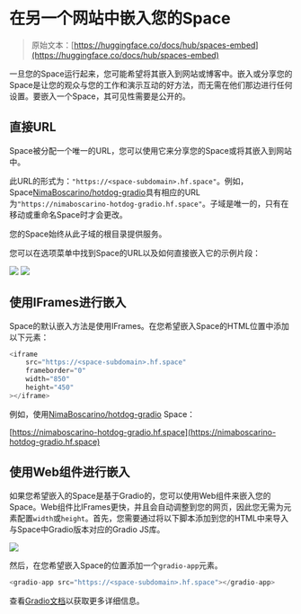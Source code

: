 # 在另一个网站中嵌入您的Space

> 原始文本：[https://huggingface.co/docs/hub/spaces-embed](https://huggingface.co/docs/hub/spaces-embed)

一旦您的Space运行起来，您可能希望将其嵌入到网站或博客中。嵌入或分享您的Space是让您的观众与您的工作和演示互动的好方法，而无需在他们那边进行任何设置。要嵌入一个Space，其可见性需要是公开的。

## 直接URL

Space被分配一个唯一的URL，您可以使用它来分享您的Space或将其嵌入到网站中。

此URL的形式为：`"https://<space-subdomain>.hf.space"`。例如，Space[NimaBoscarino/hotdog-gradio](https://huggingface.co/spaces/NimaBoscarino/hotdog-gradio)具有相应的URL为`"https://nimaboscarino-hotdog-gradio.hf.space"`。子域是唯一的，只有在移动或重命名Space时才会更改。

您的Space始终从此子域的根目录提供服务。

您可以在选项菜单中找到Space的URL以及如何直接嵌入它的示例片段：

![](../Images/8393d22377bd250a75a94e4ee1e63dc4.png) ![](../Images/564a74387e47cf99eed3f3727aff31ae.png)

## 使用IFrames进行嵌入

Space的默认嵌入方法是使用IFrames。在您希望嵌入Space的HTML位置中添加以下元素：

```py
<iframe
    src="https://<space-subdomain>.hf.space"
    frameborder="0"
    width="850"
    height="450"
></iframe>
```

例如，使用[NimaBoscarino/hotdog-gradio](https://huggingface.co/spaces/NimaBoscarino/hotdog-gradio) Space：

[https://nimaboscarino-hotdog-gradio.hf.space](https://nimaboscarino-hotdog-gradio.hf.space)

## 使用Web组件进行嵌入

如果您希望嵌入的Space是基于Gradio的，您可以使用Web组件来嵌入您的Space。Web组件比IFrames更快，并且会自动调整到您的网页，因此您无需为元素配置`width`或`height`。首先，您需要通过将以下脚本添加到您的HTML中来导入与Space中Gradio版本对应的Gradio JS库。

![](../Images/2ac852ea0f648ac3e209458fbb26c786.png)

然后，在您希望嵌入Space的位置添加一个`gradio-app`元素。

```py
<gradio-app src="https://<space-subdomain>.hf.space"></gradio-app>
```

查看[Gradio文档](https://gradio.app/sharing_your_app/#embedding-hosted-spaces)以获取更多详细信息。
